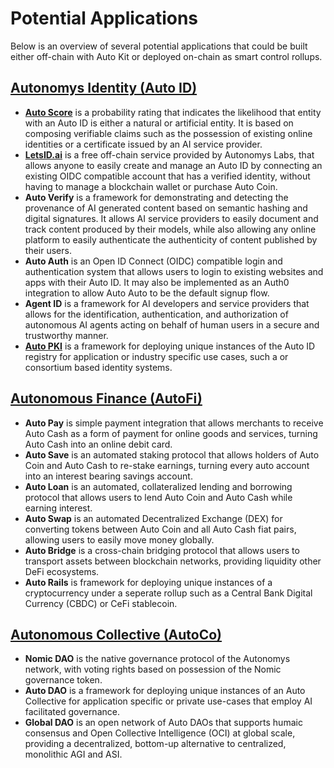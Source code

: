 # Potential Applications

Below is an overview of several potential applications that could be built either off-chain with Auto Kit or deployed on-chain as smart control rollups.

## [**Autonomys Identity (Auto ID)**](../autonomys-solutions/autoid/)

* [**Auto Score**](../autonomys-solutions/autokit/list-of-potential-applications-built-with-auto-kit/auto-score/) is a probability rating that indicates the likelihood that entity with an Auto ID is either a natural or artificial entity. It is based on composing verifiable claims such as the possession of existing online identities or a certificate issued by an AI service provider.
* [**LetsID.ai**](../autonomys-solutions/autokit/list-of-potential-applications-built-with-auto-kit/letsid.ai/what-is-letsid.ai.md) is a free off-chain service provided by Autonomys Labs, that allows anyone to easily create and manage an Auto ID by connecting an existing OIDC compatible account that has a verified identity, without having to manage a blockchain wallet or purchase Auto Coin.
* **Auto Verify** is a framework for demonstrating and detecting the provenance of AI generated content based on semantic hashing and digital signatures. It allows AI service providers to easily document and track content produced by their models, while also allowing any online platform to easily authenticate the authenticity of content published by their users.
* **Auto Auth** is an Open ID Connect (OIDC) compatible login and authentication system that allows users to login to existing websites and apps with their Auto ID. It may also be implemented as an Auth0 integration to allow Auto Auto to be the default signup flow.
* **Agent ID** is a framework for AI developers and service providers that allows for the identification, authentication, and authorization of autonomous AI agents acting on behalf of human users in a secure and trustworthy manner.
* [**Auto PKI**](../autonomys-solutions/auto-pki/auto-pki.md) is a framework for deploying unique instances of the Auto ID registry for application or industry specific use cases, such a or consortium based identity systems.

## [**Autonomous Finance (AutoFi)**](../autonomys-solutions/autofi/)

* **Auto Pay** is simple payment integration that allows merchants to receive Auto Cash as a form of payment for online goods and services, turning Auto Cash into an online debit card.
* **Auto Save** is an automated staking protocol that allows holders of Auto Coin and Auto Cash to re-stake earnings, turning every auto account into an interest bearing savings account.
* **Auto Loan** is an automated, collateralized lending and borrowing protocol that allows users to lend Auto Coin and Auto Cash while earning interest.
* **Auto Swap** is an automated Decentralized Exchange (DEX) for converting tokens between Auto Coin and all Auto Cash fiat pairs, allowing users to easily move money globally.
* **Auto Bridge** is a cross-chain bridging protocol that allows users to transport assets between blockchain networks, providing liquidity other DeFi ecosystems.
* **Auto Rails** is framework for deploying unique instances of a cryptocurrency under a seperate rollup such as a Central Bank Digital Currency (CBDC) or CeFi stablecoin.

## [**Autonomous Collective (AutoCo)**](../autonomys-solutions/autoco/)

* **Nomic DAO** is the native governance protocol of the Autonomys network, with voting rights based on possession of the Nomic governance token.
* **Auto DAO** is a framework for deploying unique instances of an Auto Collective for application specific or private use-cases that employ AI facilitated governance.
* **Global DAO** is an open network of Auto DAOs that supports humaic consensus and Open Collective Intelligence (OCI) at global scale, providing a decentralized, bottom-up alternative to centralized, monolithic AGI and ASI.
